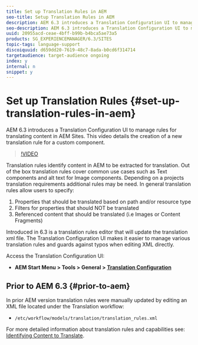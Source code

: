 ```yaml
---
title: Set up Translation Rules in AEM
seo-title: Setup Translation Rules in AEM
description: AEM 6.3 introduces a Translation Configuration UI to manage rules for translating content in AEM Sites. This video details the creation of a new translation rule for a custom component.
seo-description: AEM 6.3 introduces a Translation Configuration UI to manage rules for translating content in AEM Sites. This video details the creation of a new translation rule for a custom component.
uuid: 20955acd-ceae-4bff-b99b-b4bca5ae73a5
products: SG_EXPERIENCEMANAGER/6.3/SITES
topic-tags: language-support
discoiquuid: d659dd20-7619-48c7-8ada-b0cd6f314714
targetaudience: target-audience ongoing
index: y
internal: n
snippet: y
---
```


# Set up Translation Rules {#set-up-translation-rules-in-aem}

AEM 6.3 introduces a Translation Configuration UI to manage rules for translating content in AEM Sites. This video details the creation of a new translation rule for a custom component.

>[!VIDEO](https://video.tv.adobe.com/v/18135/?quality=9)

Translation rules identify content in AEM to be extracted for translation. Out of the box translation rules cover common use cases such as Text components and alt text for Image components. Depending on a projects translation requirements additional rules may be need. In general translation rules allow users to specify:

1. Properties that should be translated based on path and/or resource type
1. Filters for properties that should NOT be translated
1. Referenced content that should be translated (i.e Images or Content Fragments)

Introduced in 6.3 is a translation rules editor that will update the translation xml file. The Translation Configuration UI makes it easier to manage various translation rules and guards against typos when editing XML directly.

Access the Translation Configuration UI:

* **AEM Start Menu &gt; Tools &gt; General &gt; [Translation Configuration](http://localhost:4502/libs/cq/translation/translationrules/contexts.html)**

## Prior to AEM 6.3 {#prior-to-aem}

In prior AEM version translation rules were manually updated by editing an XML file located under the Translation workflow:

* `/etc/workflow/models/translation/translation_rules.xml`

For more detailed information about translation rules and capabilities see: [Identifying Content to Translate](https://docs.adobe.com/docs/en/aem/6-3/administer/sites/translation/tc-rules.html).
